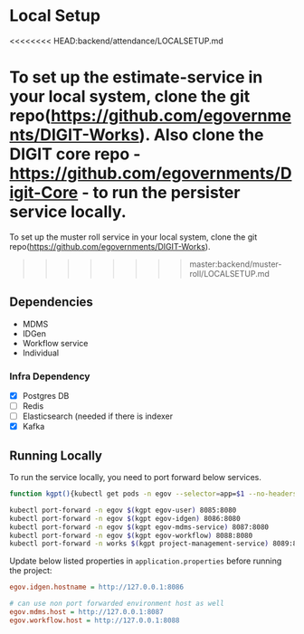 # Local Setup

<<<<<<<< HEAD:backend/attendance/LOCALSETUP.md

To set up the estimate-service in your local system, clone the git repo(https://github.com/egovernments/DIGIT-Works). Also clone 
the DIGIT core repo - https://github.com/egovernments/Digit-Core - to run the persister service locally. 
========
To set up the muster roll service in your local system, clone the git repo(https://github.com/egovernments/DIGIT-Works).
>>>>>>>> master:backend/muster-roll/LOCALSETUP.md

## Dependencies

- MDMS
- IDGen
- Workflow service
- Individual


### Infra Dependency

- [X] Postgres DB
- [ ] Redis
- [ ] Elasticsearch (needed if there is indexer
- [X] Kafka

## Running Locally

To run the service locally, you need to port forward below services.

```bash
function kgpt(){kubectl get pods -n egov --selector=app=$1 --no-headers=true | head -n1 | awk '{print $1}'}

kubectl port-forward -n egov $(kgpt egov-user) 8085:8080
kubectl port-forward -n egov $(kgpt egov-idgen) 8086:8080
kubectl port-forward -n egov $(kgpt egov-mdms-service) 8087:8080
kubectl port-forward -n egov $(kgpt egov-workflow) 8088:8080
kubectl port-forward -n works $(kgpt project-management-service) 8089:8080
``` 

Update below listed properties in `application.properties` before running the project:

```ini
egov.idgen.hostname = http://127.0.0.1:8086

# can use non port forwarded environment host as well
egov.mdms.host = http://127.0.0.1:8087
egov.workflow.host = http://127.0.0.1:8088
```
